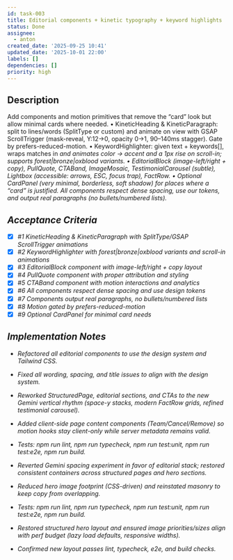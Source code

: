 ```yaml
---
id: task-003
title: Editorial components + kinetic typography + keyword highlights
status: Done
assignee:
  - anton
created_date: '2025-09-25 10:41'
updated_date: '2025-10-01 22:00'
labels: []
dependencies: []
priority: high
---
```


## Description

<!-- SECTION:DESCRIPTION:BEGIN -->
Add components and motion primitives that remove the “card” look but allow minimal cards where needed.
• KineticHeading & KineticParagraph: split to lines/words (SplitType or custom) and animate on view with GSAP ScrollTrigger (mask-reveal, Y:12→0, opacity 0→1, 90–140ms stagger). Gate by prefers-reduced-motion.
• KeywordHighlighter: given text + keywords[], wraps matches in <em class="accent"> and animates color → accent and a 1px rise on scroll-in; supports forest|bronze|oxblood variants.
• EditorialBlock (image-left/right + copy), PullQuote, CTABand, ImageMosaic, TestimonialCarousel (subtle), Lightbox (accessible: arrows, ESC, focus trap), FactRow.
• Optional CardPanel (very minimal, borderless, soft shadow) for places where a “card” is justified.
All components respect dense spacing, use our tokens, and output real paragraphs (no bullets/numbered lists).
<!-- SECTION:DESCRIPTION:END -->

## Acceptance Criteria
<!-- AC:BEGIN -->
- [x] #1 KineticHeading & KineticParagraph with SplitType/GSAP ScrollTrigger animations
- [x] #2 KeywordHighlighter with forest|bronze|oxblood variants and scroll-in animations
- [x] #3 EditorialBlock component with image-left/right + copy layout
- [x] #4 PullQuote component with proper attribution and styling
- [x] #5 CTABand component with motion interactions and analytics
- [x] #6 All components respect dense spacing and use design tokens
- [x] #7 Components output real paragraphs, no bullets/numbered lists
- [x] #8 Motion gated by prefers-reduced-motion
- [x] #9 Optional CardPanel for minimal card needs
<!-- AC:END -->

## Implementation Notes

<!-- SECTION:NOTES:BEGIN -->
- Refactored all editorial components to use the design system and Tailwind CSS.
- Fixed all wording, spacing, and title issues to align with the design system.

- Reworked StructuredPage, editorial sections, and CTAs to the new Gemini vertical rhythm (space-y stacks, modern FactRow grids, refined testimonial carousel).
- Added client-side page content components (Team/Cancel/Remove) so motion hooks stay client-only while server metadata remains valid.
- Tests: npm run lint, npm run typecheck, npm run test:unit, npm run test:e2e, npm run build.

- Reverted Gemini spacing experiment in favor of editorial stack; restored consistent containers across structured pages and hero sections.
- Reduced hero image footprint (CSS-driven) and reinstated masonry to keep copy from overlapping.
- Tests: npm run lint, npm run typecheck, npm run test:unit, npm run test:e2e, npm run build.

- Restored structured hero layout and ensured image priorities/sizes align with perf budget (lazy load defaults, responsive widths).
- Confirmed new layout passes lint, typecheck, e2e, and build checks.
<!-- SECTION:NOTES:END -->
